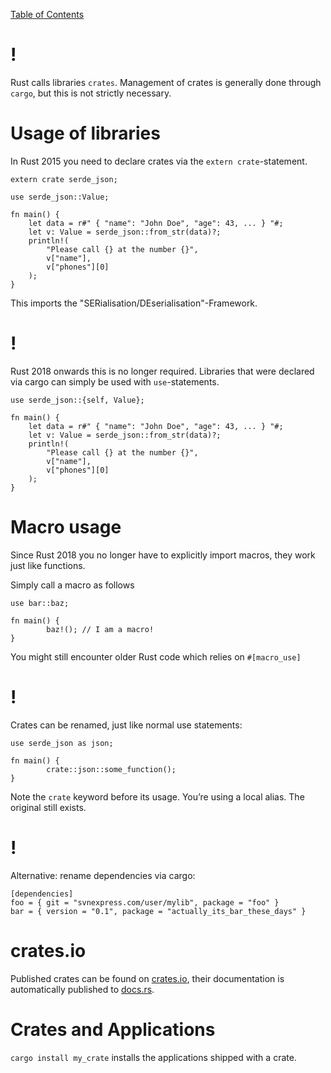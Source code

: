 [Table of Contents](./index.html)

!
=

Rust calls libraries `crates`. Management of crates is generally done
through `cargo`, but this is not strictly necessary.

Usage of libraries
==================

In Rust 2015 you need to declare crates via the
`extern crate`-statement.

    extern crate serde_json;

    use serde_json::Value;

    fn main() {
        let data = r#" { "name": "John Doe", "age": 43, ... } "#;
        let v: Value = serde_json::from_str(data)?;
        println!(
            "Please call {} at the number {}",
            v["name"],
            v["phones"][0]
        );
    }

This imports the "SERialisation/DEserialisation"-Framework.

!
=

Rust 2018 onwards this is no longer required. Libraries that were
declared via cargo can simply be used with `use`-statements.

    use serde_json::{self, Value};

    fn main() {
        let data = r#" { "name": "John Doe", "age": 43, ... } "#;
        let v: Value = serde_json::from_str(data)?;
        println!(
            "Please call {} at the number {}",
            v["name"],
            v["phones"][0]
        );
    }

Macro usage
===========

Since Rust 2018 you no longer have to explicitly import macros, they
work just like functions.

Simply call a macro as follows

    use bar::baz;

    fn main() {
            baz!(); // I am a macro!
    }

You might still encounter older Rust code which relies on `#[macro_use]`

!
=

Crates can be renamed, just like normal use statements:

    use serde_json as json;

    fn main() {
            crate::json::some_function();
    }

Note the `crate` keyword before its usage. You’re using a local alias.
The original still exists.

!
=

Alternative: rename dependencies via cargo:

    [dependencies]
    foo = { git = "svnexpress.com/user/mylib", package = "foo" }
    bar = { version = "0.1", package = "actually_its_bar_these_days" }

crates.io
=========

Published crates can be found on [crates.io](https://crates.io), their
documentation is automatically published to [docs.rs](https://docs.rs).

Crates and Applications
=======================

`cargo install my_crate` installs the applications shipped with a crate.

